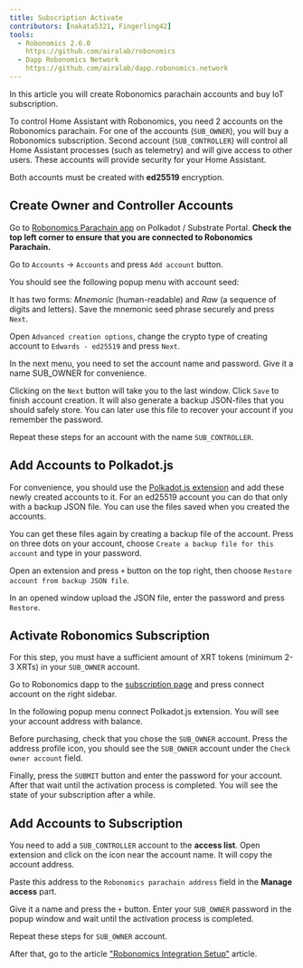```yaml
---
title: Subscription Activate
contributors: [nakata5321, Fingerling42]
tools:   
  - Robonomics 2.6.0
    https://github.com/airalab/robonomics
  - Dapp Robonomics Network 
    https://github.com/airalab/dapp.robonomics.network
---
```


In this article you will create Robonomics parachain accounts and buy IoT subscription. 

To control Home Assistant with Robonomics, you need 2 accounts on the Robonomics parachain. For one of the accounts (`SUB_OWNER`), you will buy a Robonomics subscription. Second account (`SUB_CONTROLLER`) will control all Home Assistant processes (such as telemetry) and will give access to other users. These accounts will provide security for your Home Assistant. 

Both accounts must be created with **ed25519** encryption. 

## Create Owner and Controller Accounts

Go to [Robonomics Parachain app](https://polkadot.js.org/apps/?rpc=wss%3A%2F%2Fkusama.rpc.robonomics.network%2F#/) on Polkadot / Substrate Portal. **Check the top left corner to ensure that you are connected to Robonomics Parachain.**

Go to `Accounts` -> `Accounts` and press `Add account` button. 

<robo-wiki-picture src="home-assistant/add-account.jpg" />

You should see the following popup menu with account seed:

<robo-wiki-picture src="home-assistant/mnemonic.jpg" />

It has two forms: *Mnemonic* (human-readable) and *Raw* (a sequence of digits and letters). Save the mnemonic seed phrase securely and press `Next`.

<robo-wiki-note type="warning">

Open `Advanced creation options`, change the crypto type of creating account to `Edwards - ed25519` and press `Next`.

</robo-wiki-note>

<robo-wiki-picture src="home-assistant/edw.jpg" />

In the next menu, you need to set the account name and password. Give it a name SUB_OWNER for convenience.

<robo-wiki-picture src="home-assistant/name.jpg" />

Clicking on the `Next` button will take you to the last window. Click `Save` to finish account creation. It will also generate a backup JSON-files that you should safely store. You can later use this file to recover your account if you remember the password.

<robo-wiki-picture src="home-assistant/done.jpg" />

<robo-wiki-note type="warning">

Repeat these steps for an account with the name `SUB_CONTROLLER`.

</robo-wiki-note>

## Add Accounts to Polkadot.js

For convenience, you should use the [Polkadot.js extension](https://polkadot.js.org/extension/) and add these newly created accounts to it. For an ed25519 account you can do that only with a backup JSON file. You can use the files saved when you created the accounts.

You can get these files again by creating a backup file of the account. Press on three dots on your account, choose `Create a backup file for this account` and type in your password.

<robo-wiki-picture src="creating-an-account/backup-file.jpg" />

Open an extension and press `+` button on the top right, then choose `Restore account from backup JSON file`.

<robo-wiki-picture src="creating-an-account/extention-add-backup.jpg" />

In an opened window upload the JSON file, enter the password and press `Restore`.

<robo-wiki-picture src="creating-an-account/file-backup.jpg" />

## Activate Robonomics Subscription 

<robo-wiki-note type="okay">

For this step, you must have a sufficient amount of XRT tokens (minimum 2-3 XRTs) in your `SUB_OWNER` account.

</robo-wiki-note>

Go to Robonomics dapp to the [subscription page](https://dapp.robonomics.network/#/subscription) and press connect account on the right sidebar.

<robo-wiki-picture src="home-assistant/dapp.jpg" />

In the following popup menu connect Polkadot.js extension. You will see your account address with balance.

<robo-wiki-picture src="home-assistant/connect.jpg" />

Before purchasing, check that you chose the `SUB_OWNER` account. Press the address profile icon, you should see the `SUB_OWNER` account under the `Check owner account` field.

<robo-wiki-picture src="home-assistant/check.jpg" />

Finally, press the `SUBMIT` button and enter the password for your account. After that wait until the activation process is completed. You will see the state of your subscription after a while.

<robo-wiki-picture src="home-assistant/subscription.jpg" />

## Add Accounts to Subscription

You need to add a `SUB_CONTROLLER` account to the **access list**. Open extension and click on the icon near the account name. It will copy the account address.

<robo-wiki-picture src="home-assistant/sub-admin.jpg" />

Paste this address to the `Robonomics parachain address` field in the **Manage access** part.

<robo-wiki-picture src="home-assistant/access.jpg" />

Give it a name and press the `+` button. Enter your `SUB_OWNER` password in the popup window and wait until the activation process is completed.

<robo-wiki-note type="note">

Repeat these steps for `SUB_OWNER` account.

</robo-wiki-note>

After that, go to the article ["Robonomics Integration Setup"](/docs/robonomics-hass-integration/) article.